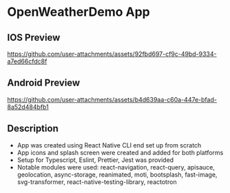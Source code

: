 # OpenWeatherDemo App

## IOS Preview

https://github.com/user-attachments/assets/92fbd697-cf9c-49bd-9334-a7ed66cfdc8f

## Android Preview

https://github.com/user-attachments/assets/b4d639aa-c60a-447e-bfad-8a52d484bfb1

## Description

- App was created using React Native CLI end set up from scratch
- App icons and splash screen were created and added for both platforms
- Setup for Typescript, Eslint, Prettier, Jest was provided
- Notable modules were used: react-navigation, react-query, apisauce, geolocation, async-storage, reanimated, moti, bootsplash, fast-image, svg-transformer, react-native-testing-library, reactotron
